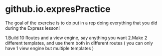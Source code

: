 # github.io.expresPractice

The goal of the exercise is to do put in a rep doing everything that you did during the Express lesson!

1.Build 10 Routes and a view engine, say anything you want
2.Make 2 different templates, and use them both in different routes ( you can only have 1 view engine but multiple templates )
